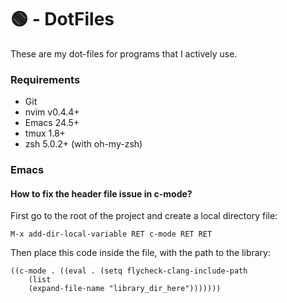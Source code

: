 # 🟢 - DotFiles
These are my dot-files for programs that I actively use.

### Requirements
* Git
* nvim v0.4.4+
* Emacs 24.5+
* tmux 1.8+
* zsh 5.0.2+ (with oh-my-zsh)

### Emacs

#### How to fix the header file issue in c-mode? 
First go to the root of the project and create a local directory file:
```
M-x add-dir-local-variable RET c-mode RET RET
```
Then place this code inside the file, with the path to the library:
```
((c-mode . ((eval . (setq flycheck-clang-include-path
    (list
    (expand-file-name "library_dir_here")))))))
```
